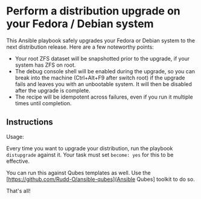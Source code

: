 # Perform a distribution upgrade on your Fedora / Debian system

This Ansible playbook safely upgrades your Fedora or Debian system
to the next distribution release.  Here are a few noteworthy points:

* Your root ZFS dataset will be snapshotted prior to the upgrade,
  if your system has ZFS on root.
* The debug console shell will be enabled during the upgrade, so
  you can break into the machine (Ctrl+Alt+F9 after switch root)
  if the upgrade fails and leaves you with an unbootable system.
  It will then be disabled after the upgrade is complete.
* The recipe will be idempotent across failures, even if you run
  it multiple times until completion.

## Instructions

Usage:

Every time you want to upgrade your distribution, run the playbook `distupgrade` against it.
Your task must set `become: yes` for this to be effective.

You can run this against Qubes templates as well.  Use the
[https://github.com/Rudd-O/ansible-qubes](Ansible Qubes] toolkit to do so.

That's all!
